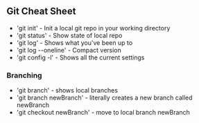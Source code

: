 ## Git Cheat Sheet

* 'git init' - Init a local git repo in your working directory
* 'git status' - Show state of local repo
* 'git log' - Shows what you've been up to
* 'git log --oneline' - Compact version
* 'git config -l' - Shows all the current settings

### Branching

* 'git branch' - shows local branches
* 'git branch newBranch' - literally creates a new branch called newBranch
* 'git checkout newBranch' - move to local branch newBranch